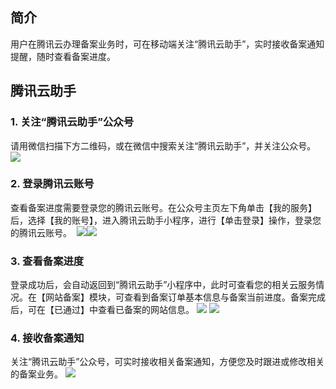 ## 简介
用户在腾讯云办理备案业务时，可在移动端关注“腾讯云助手”，实时接收备案通知提醒，随时查看备案进度。

## 腾讯云助手
### 1. 关注“腾讯云助手”公众号   
请用微信扫描下方二维码，或在微信中搜索关注“腾讯云助手”，并关注公众号。 
 ![](https://main.qcloudimg.com/raw/69fd88486c98c77e7fa02e967f83838e.jpg)

### 2. 登录腾讯云账号

查看备案进度需要登录您的腾讯云账号。在公众号主页左下角单击【我的服务】后，选择【我的账号】，进入腾讯云助手小程序，进行【单击登录】操作，登录您的腾讯云账号。  
![](https://main.qcloudimg.com/raw/21233856f325aaf496894faf1e75dfdc.png)![](https://main.qcloudimg.com/raw/053ce911660591b998bb7ce7b83f5def.png)

### 3. 查看备案进度

登录成功后，会自动返回到“腾讯云助手”小程序中，此时可查看您的相关云服务情况。在【网站备案】模块，可查看到备案订单基本信息与备案当前进度。备案完成后，可在【已通过】中查看已备案的网站信息。
![](https://main.qcloudimg.com/raw/71f019bee20615046460be7da4073702.png) ![](https://main.qcloudimg.com/raw/8b4192633fb8b845f83e71aa29c0f4fe.png)

### 4. 接收备案通知

关注“腾讯云助手”公众号，可实时接收相关备案通知，方便您及时跟进或修改相关的备案业务。
 ![](https://mc.qcloudimg.com/static/img/fa5e7ba3b497fca229c2ecd6266ce1ad/7.png)
